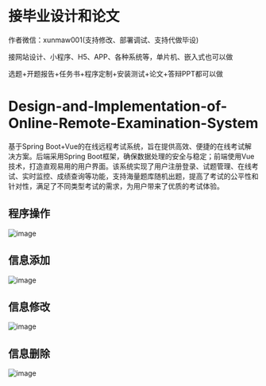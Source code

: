 # 接毕业设计和论文
作者微信：xunmaw001(支持修改、部署调试、支持代做毕设)

接网站设计、小程序、H5、APP、各种系统等，单片机、嵌入式也可以做

选题+开题报告+任务书+程序定制+安装测试+论文+答辩PPT都可以做
# Design-and-Implementation-of-Online-Remote-Examination-System
基于Spring Boot+Vue的在线远程考试系统，旨在提供高效、便捷的在线考试解决方案。后端采用Spring Boot框架，确保数据处理的安全与稳定；前端使用Vue技术，打造直观易用的用户界面。该系统实现了用户注册登录、试题管理、在线考试、实时监控、成绩查询等功能，支持海量题库随机出题，提高了考试的公平性和针对性，满足了不同类型考试的需求，为用户带来了优质的考试体验。
## 程序操作
![image](https://github.com/user-attachments/assets/104a11d6-ed0d-4bc6-bae4-79b44ab1d888)
## 信息添加
![image](https://github.com/user-attachments/assets/fac77a3b-4ed4-40b9-a987-dac411778cab)
## 信息修改
![image](https://github.com/user-attachments/assets/83145673-66c9-4e79-910e-e10883149882)
## 信息删除
![image](https://github.com/user-attachments/assets/47702779-572a-4d0e-af1b-dec5e586e01a)
